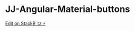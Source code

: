 # JJ-Angular-Material-buttons

[Edit on StackBlitz ⚡️](https://stackblitz.com/edit/angular-ivy-shgfyx)